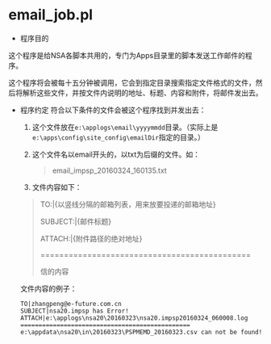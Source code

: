 # email_job.pl

- 程序目的

 这个程序是给NSA各脚本共用的，专门为Apps目录里的脚本发送工作邮件的程序。
 
 这个程序将会被每十五分钟被调用，它会到指定目录搜索指定文件格式的文件，然后将解析这些文件，并按文件内说明的地址、标题、内容和附件，将邮件发出去。

- 程序约定
  符合以下条件的文件会被这个程序找到并发出去：
  1. 这个文件放在```e:\applogs\email\yyyymmdd```目录。（实际上是```e:\apps\config\site_config\emailDir```指定的目录。）
  2. 这个文件名以email开头的，以txt为后缀的文件。如：

      > email_impsp_20160324_160135.txt

  3. 文件内容如下：
  > TO:|{以竖线分隔的邮箱列表，用来放要投递的邮箱地址}
  >
  > SUBJECT:|{邮件标题}
  >
  > ATTACH:|{附件路径的绝对地址}
  >
  > =============================================
  >
  > 信的内容
  >

    文件内容的例子：
  
  ```
  TO|zhangpeng@e-future.com.cn
  SUBJECT|nsa20.impsp has Error!
  ATTACH|e:\applogs\nsa20\20160323\nsa20.impsp20160324_060008.log
  ===============================================
  e:\appdata\nsa20\in\20160323\PSPMEMD_20160323.csv can not be found!

  ```
  
  
